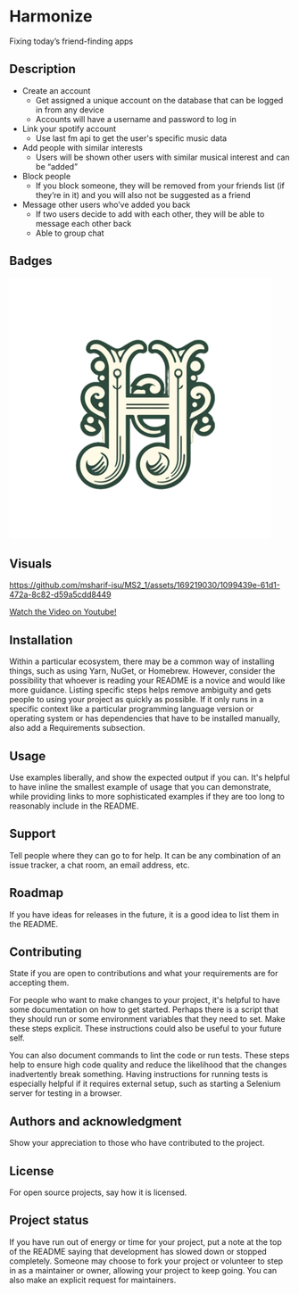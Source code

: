 # Harmonize
Fixing today’s friend-finding apps

## Description
- Create an account
  - Get assigned a unique account on the database that can be logged in from any device
  - Accounts will have a username and password to log in
- Link your spotify account
  - Use last fm api to get the user's specific music data
- Add people with similar interests
  - Users will be shown other users with similar musical interest and can be “added”
- Block people
  - If you block someone, they will be removed from your friends list (if they’re in it) and you will also not be suggested as a friend
- Message other users who’ve added you back
  - If two users decide to add with each other, they will be able to message each other back
  - Able to group chat

## Badges
<img width="468" alt="image" src="https://github.com/msharif-isu/MS2_1/blob/main/Frontend/app/src/main/res/drawable/logo.png">

## Visuals

https://github.com/msharif-isu/MS2_1/assets/169219030/1099439e-61d1-472a-8c82-d59a5cdd8449

<a href="https://www.youtube.com/watch?v=5yaI2-MMgGA" target="_blank">Watch the Video on Youtube!</a>

## Installation
Within a particular ecosystem, there may be a common way of installing things, such as using Yarn, NuGet, or Homebrew. However, consider the possibility that whoever is reading your README is a novice and would like more guidance. Listing specific steps helps remove ambiguity and gets people to using your project as quickly as possible. If it only runs in a specific context like a particular programming language version or operating system or has dependencies that have to be installed manually, also add a Requirements subsection.

## Usage
Use examples liberally, and show the expected output if you can. It's helpful to have inline the smallest example of usage that you can demonstrate, while providing links to more sophisticated examples if they are too long to reasonably include in the README.

## Support
Tell people where they can go to for help. It can be any combination of an issue tracker, a chat room, an email address, etc.

## Roadmap
If you have ideas for releases in the future, it is a good idea to list them in the README.

## Contributing
State if you are open to contributions and what your requirements are for accepting them.

For people who want to make changes to your project, it's helpful to have some documentation on how to get started. Perhaps there is a script that they should run or some environment variables that they need to set. Make these steps explicit. These instructions could also be useful to your future self.

You can also document commands to lint the code or run tests. These steps help to ensure high code quality and reduce the likelihood that the changes inadvertently break something. Having instructions for running tests is especially helpful if it requires external setup, such as starting a Selenium server for testing in a browser.

## Authors and acknowledgment
Show your appreciation to those who have contributed to the project.

## License
For open source projects, say how it is licensed.

## Project status
If you have run out of energy or time for your project, put a note at the top of the README saying that development has slowed down or stopped completely. Someone may choose to fork your project or volunteer to step in as a maintainer or owner, allowing your project to keep going. You can also make an explicit request for maintainers.
